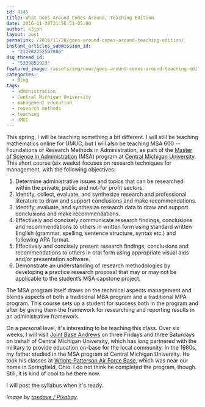 ```yaml
---
id: 4345
title: What Goes Around Comes Around, Teaching Edition
date: 2016-11-28T21:56:51-05:00
author: k3jph
layout: post
permalink: /2016/11/28/goes-around-comes-around-teaching-edition/
instant_articles_submission_id:
  - "212702252507886"
dsq_thread_id:
  - "5339853923"
featured_image: /assets/img/news/goes-around-comes-around-teaching-edition.webp
categories:
  - Blog
tags:
  - administration
  - Central Michigan University
  - management education
  - research methods
  - teaching
  - UMGC
---
```

This spring, I will be teaching something a bit different.  I will
still be teaching mathematics online for UMUC, but I will also be
teaching MSA 600 -- Foundations of Research Methods in Administration,
as part of the [Master of Science in
Administration](https://www.cmich.edu/Global/Programs/Pages/degrees.aspx?dc=MSA)
(MSA) program at [Central Michigan University](https://www.cmich.edu).
This short course (six weeks) focuses on research techniques for
management, with the following objectives:

1. Determine administrative issues and topics that can be researched
within the private, public and not-for profit sectors.
2. Identify, collect, evaluate, and synthesize research and
professional literature to draw and support conclusions and make
recommendations.
3. Identify, evaluate, and synthesize research data to draw and
support conclusions and make recommendations.
4. Effectively and concisely communicate research findings, conclusions
and recommendations to others in written form using standard written
English (grammar, spelling, sentence structure, syntax etc.) and
following APA format.
5. Effectively and concisely present research findings, conclusions
and recommendations to others in oral form using appropriate visual
aids and/or presentation software.
6. Demonstrate an understanding of research methodologies by
developing a practice research proposal that may or may not be
applicable to the student’s MSA capstone project.

The MSA program itself draws on the technical aspects management
and blends aspects of both a traditional MBA program and a traditional
MPA program.  This course sets up a student for success both in the
program and after by giving them the framework for researching and
reporting results in an administrative framework.

On a personal level, it's interesting to be teaching this class.
Over six weeks, I will visit [Joint Base
Andrews](http://www.andrews.af.mil/) on three Fridays and three
Saturdays on behalf of Central Michigan University, which has long
partnered with the military to provide education on-base for the
local community.  In the 1980s, my father studied in the MSA program
at Central Michigan University.  He took his classes at [Wright-Patterson
Air Force Base](http://www.wpafb.af.mil/), which was near our home
in Springfield, Ohio.  I do not think he completed the program,
though.  Still, it is kind of cool to be there now.

I will post the syllabus when it's ready.

_Image by [tpsdave /
Pixabay](https://pixabay.com/en/language-lab-college-university-181083/)._

